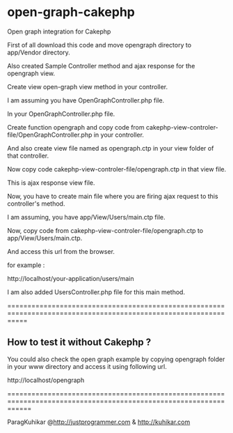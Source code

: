 open-graph-cakephp
==================

Open graph integration for Cakephp 

First of all download this code and move opengraph directory to app/Vendor directory.

Also created Sample Controller method and ajax response for the opengraph view.

Create view open-graph view method in your controller.

I am assuming you have OpenGraphController.php file.

In your OpenGraphController.php file.

Create function opengraph and copy code from cakephp-view-controler-file/OpenGraphController.php in your controller.

And also create view file named as opengraph.ctp in your view folder of that controller.

Now copy code cakephp-view-controler-file/opengraph.ctp in that view file.

This is ajax response view file.

Now, you have to create main file where you are firing ajax request to this controller's method.

I am assuming, you have app/View/Users/main.ctp file.

Now, copy code from cakephp-view-controler-file/opengraph.ctp to app/View/Users/main.ctp.

And access this url from the browser.

for example :

http://localhost/your-application/users/main

I am also added UsersController.php file for this main method.


=================================================================================================================

<b>How to test it without Cakephp ?</b>
--------------------------------

You could also check the open graph example by copying opengraph folder in your www directory and access it using following url.

http://localhost/opengraph

==================================================================================================================

ParagKuhikar @http://justprogrammer.com & http://kuhikar.com

 
